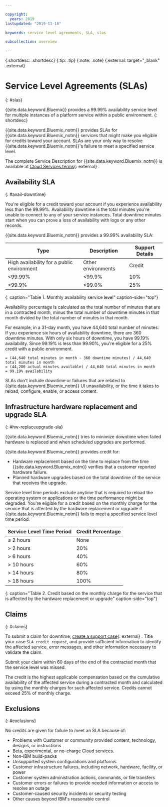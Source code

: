 ```yaml
---

copyright:
  years: 2019
lastupdated: "2019-11-18"

keywords: service level agreements, SLA, slas

subcollection: overview

---
```


{:shortdesc: .shortdesc}
{:tip: .tip}
{:note: .note}
{:external: target="_blank" .external}


# Service Level Agreements (SLAs)
{: #slas} 

{{site.data.keyword.Bluemix}} provides a 99.99% availability service level for multiple instances of a platform service within a public environment.
{: shortdesc}

{{site.data.keyword.Bluemix_notm}} provides SLAs for {{site.data.keyword.Bluemix_notm}} services that might make you eligible for credits toward your account. SLAs are your only way to resolve {{site.data.keyword.Bluemix_notm}}'s failure to meet a specified service level. 

The complete Service Description for {{site.data.keyword.Bluemix_notm}} is available at [Cloud Services terms](http://www-03.ibm.com/software/sla/sladb.nsf/sla/bm){: external} .

## Availability SLA 
{: #avail-downtime}

You're eligible for a credit toward your account if you experience availability less than the 99.99%. Availability downtime is the total minutes you're unable to connect to any of your service instances. Total downtime minutes start when you can prove a loss of availability with logs or any other records.

{{site.data.keyword.Bluemix_notm}} provides a 99.99% availability SLA: 

| Type	                                     | Description	      | Support Details|
|--------------------------------------------|--------------------|----------------|
| High availability for a public environment | Other environments | Credit         |
| <99.99%                                    |<99.9%              |10%             |
| <99.9%                                    |<99.0%              |25%             |
{: caption="Table 1. Monthly availability service level" caption-side="top"}

Availability percentage is calculated as the total number of minutes that are in a contracted month, minus the total number of downtime minutes in that month divided by the total number of minutes in that month. 

For example, in a 31-day month, you have 44,640 total number of minutes. If you experience six hours of availability downtime, there are 360 downtime minutes. With only six hours of downtime, you have 99.19% availability. Since 99.19% is less than 99.90%, you're eligible for a 25% credit with a public environment.   

```
= (44,640 total minutes in month - 360 downtime minutes) / 44,640 total minutes in month
= (44,280 actual minutes available) / 44,640 total minutes in month
= 99.19% availability
```

SLAs don't include downtime or failures that are related to {{site.data.keyword.Bluemix_notm}} UI unavailability, or the time it takes to reload, configure, enable, or access content.

## Infrastructure hardware replacement and upgrade SLA
{: #hw-replaceupgrade-sla}

{{site.data.keyword.Bluemix_notm}} tries to minimize downtime when failed hardware is replaced and when scheduled upgrades are performed. 

{{site.data.keyword.Bluemix_notm}} provides credit for: 
- Hardware replacement based on the time to replace from the time {{site.data.keyword.Bluemix_notm}} verifies that a customer reported hardware failure.
- Planned hardware upgrades based on the total downtime of the service that receives the upgrade. 

Service level time periods exclude anytime that is required to reload the operating system or applications or the time performance might be degraded. You're eligible for a credit based on the monthly charge for the service that is affected by the hardware replacement or upgrade if {{site.data.keyword.Bluemix_notm}} fails to meet a specified service level time period.

| Service Level Time Period | Credit Percentage |
|---------------------------|----------------|
| ≤ 2 hours                 | None           |
| > 2 hours                 | 20%            |
| > 6 hours                 | 40%            |
| > 10 hours                | 60%            |
| > 14 hours                | 80%            |
| > 18 hours                | 100%            |
{: caption="Table 2. Credit based on the monthly charge for the service that is affected by the hardware replacement or upgrade" caption-side="top"}

## Claims
{: #claims}

To submit a claim for downtime, [create a support case](https://cloud.ibm.com/unifiedsupport/cases/add){: external} . Title your case `SLA credit request`, and provide sufficient information to identify the affected service, error messages, and other information necessary to validate the claim.

Submit your claim within 60 days of the end of the contracted month that the service level was missed.  

The credit is the highest applicable compensation based on the cumulative availability of the affected service during a contracted month and calculated by using the monthly charges for such affected service. Credits cannot exceed 25% of monthly charge.

## Exclusions
{: #exclusions}

No credits are given for failure to meet an SLA because of:
- Problems with Customer or community provided content, technology, designs, or instructions
- Beta, experimental, or no-charge Cloud services.
- Non-IBM build-packs
- Unsupported system configurations and platforms
- Customer infrastructure failures, including network, hardware, facility, or power
- Customer system administration actions, commands, or file transfers
- Customer errors or failures to provide needed information or access to resolve an outage
- Customer-caused security incidents or security testing
- Other causes beyond IBM's reasonable control
